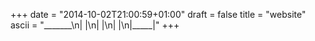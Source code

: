 +++
date = "2014-10-02T21:00:59+01:00"
draft = false
title = "website"
ascii = "_______\n|     |\n|     |\n|     |\n|_____|"
+++

